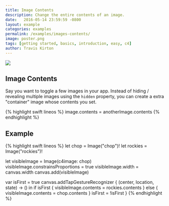 ```yaml
---
title: Image Contents
description: Change the entire contents of an image.
date:   2016-05-14 23:59:59 -0800
layout: example
categories: examples
permalink: /examples/images-contents/
image: poster.png
tags: [getting started, basics, introduction, easy, c4]
author: Travis Kirton
---
```

![](contents.png)

## Image Contents
Say you want to toggle a few images in your app. Instead of hiding / revealing multiple images using the `hidden` property, you can create a extra "container" image whose contents you set.

{% highlight swift lineos %}
image.contents = anotherImage.contents
{% endhighlight %}

## Example
{% highlight swift lineos %}
let chop = Image("chop")!
let rockies = Image("rockies")!

let visibleImage = Image(c4image: chop)
visibleImage.constrainsProportions = true
visibleImage.width = canvas.width
canvas.add(visibleImage)

var isFirst = true
canvas.addTapGestureRecognizer { (center, location, state) -> () in
    if isFirst {
        visibleImage.contents = rockies.contents
    } else {
        visibleImage.contents = chop.contents
    }
    isFirst = !isFirst
}
{% endhighlight %}
